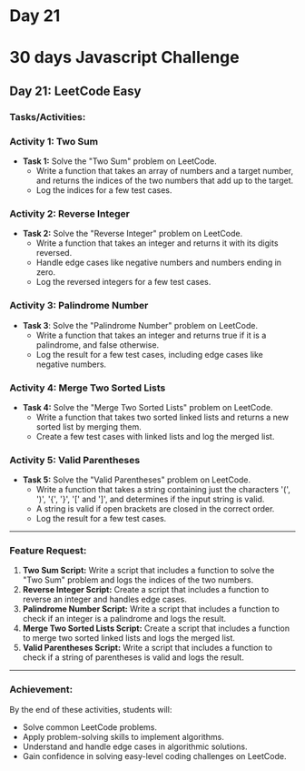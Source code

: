 # Day 21

# 30 days Javascript Challenge

## Day 21: LeetCode Easy

### Tasks/Activities:

### Activity 1: Two Sum

- **Task 1:** Solve the "Two Sum" problem on LeetCode.
    - Write a function that takes an array of numbers and a target number, and returns the indices of the two numbers that add up to the target.
    - Log the indices for a few test cases.

### Activity 2: Reverse Integer

- **Task 2:** Solve the "Reverse Integer" problem on LeetCode.
    - Write a function that takes an integer and returns it with its digits reversed.
    - Handle edge cases like negative numbers and numbers ending in zero.
    - Log the reversed integers for a few test cases.

### Activity 3: Palindrome Number

- **Task 3**: Solve the "Palindrome Number" problem on LeetCode.
    - Write a function that takes an integer and returns true if it is a palindrome, and false otherwise.
    - Log the result for a few test cases, including edge cases like negative numbers.

### Activity 4: Merge Two Sorted Lists

- **Task 4:** Solve the "Merge Two Sorted Lists" problem on LeetCode.
    - Write a function that takes two sorted linked lists and returns a new sorted list by merging them.
    - Create a few test cases with linked lists and log the merged list.

### Activity 5: Valid Parentheses

- **Task 5:** Solve the "Valid Parentheses" problem on LeetCode.
    - Write a function that takes a string containing just the characters '(', ')', '{', '}', '[' and ']', and determines if the input string is valid.
    - A string is valid if open brackets are closed in the correct order.
    - Log the result for a few test cases.

---

### Feature Request:

1. **Two Sum Script:** Write a script that includes a function to solve the "Two Sum" problem and logs the indices of the two numbers.
2. **Reverse Integer Script:** Create a script that includes a function to reverse an integer and handles edge cases.
3. **Palindrome Number Script:** Write a script that includes a function to check if an integer is a palindrome and logs the result.
4. **Merge Two Sorted Lists Script:** Create a script that includes a function to merge two sorted linked lists and logs the merged list.
5. **Valid Parentheses Script:** Write a script that includes a function to check if a string of parentheses is valid and logs the result.

---

### Achievement:

By the end of these activities, students will:

- Solve common LeetCode problems.
- Apply problem-solving skills to implement algorithms.
- Understand and handle edge cases in algorithmic solutions.
- Gain confidence in solving easy-level coding challenges on LeetCode.